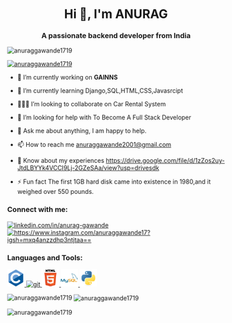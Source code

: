 <h1 align="center">Hi 👋, I'm ANURAG</h1>
<h3 align="center">A passionate backend developer from India</h3>

<p align="left"> <img src="https://komarev.com/ghpvc/?username=anuraggawande1719&label=Profile%20views&color=0e75b6&style=flat" alt="anuraggawande1719" /> </p>

<p align="left"> <a href="https://github.com/ryo-ma/github-profile-trophy"><img src="https://github-profile-trophy.vercel.app/?username=anuraggawande1719" alt="anuraggawande1719" /></a> </p>

- 🔭 I’m currently working on **GAINNS**

- 🌱 I’m currently learning Django,SQL,HTML,CSS,Javasrcipt

- 👨🏻‍💻 I’m looking to collaborate on Car Rental System

- 🤝 I’m looking for help with To Become A Full Stack Developer

- 💬 Ask me about anything, I am happy to help.

- 📫 How to reach me anuraggawande2001@gmail.com

- 📄 Know about my experiences https://drive.google.com/file/d/1zZos2uy-JtdLBYYk4VCCI9Lj-2GZeSAa/view?usp=drivesdk

- ⚡ Fun fact The first 1GB hard disk came into existence in 1980,and it weighed over 550 pounds.


<h3 align="left">Connect with me:</h3>
<p align="left">
<a href="https://linkedin.com/in/linkedin.com/in/anurag-gawande" target="blank"><img align="center" src="https://raw.githubusercontent.com/rahuldkjain/github-profile-readme-generator/master/src/images/icons/Social/linked-in-alt.svg" alt="linkedin.com/in/anurag-gawande" height="30" width="40" /></a>
<a href="https://instagram.com/https://www.instagram.com/anuraggawande17?igsh=mxq4anzzdhp3ntjtaa==" target="blank"><img align="center" src="https://raw.githubusercontent.com/rahuldkjain/github-profile-readme-generator/master/src/images/icons/Social/instagram.svg" alt="https://www.instagram.com/anuraggawande17?igsh=mxq4anzzdhp3ntjtaa==" height="30" width="40" /></a>
</p>

<h3 align="left">Languages and Tools:</h3>
<p align="left"> <a href="https://www.cprogramming.com/" target="_blank" rel="noreferrer"> <img src="https://raw.githubusercontent.com/devicons/devicon/master/icons/c/c-original.svg" alt="c" width="40" height="40"/> </a> <a href="https://git-scm.com/" target="_blank" rel="noreferrer"> <img src="https://www.vectorlogo.zone/logos/git-scm/git-scm-icon.svg" alt="git" width="40" height="40"/> </a> <a href="https://www.w3.org/html/" target="_blank" rel="noreferrer"> <img src="https://raw.githubusercontent.com/devicons/devicon/master/icons/html5/html5-original-wordmark.svg" alt="html5" width="40" height="40"/> </a> <a href="https://www.mysql.com/" target="_blank" rel="noreferrer"> <img src="https://raw.githubusercontent.com/devicons/devicon/master/icons/mysql/mysql-original-wordmark.svg" alt="mysql" width="40" height="40"/> </a> <a href="https://www.python.org" target="_blank" rel="noreferrer"> <img src="https://raw.githubusercontent.com/devicons/devicon/master/icons/python/python-original.svg" alt="python" width="40" height="40"/> </a> </p>

<p><img align="left" src="https://github-readme-stats.vercel.app/api/top-langs?username=anuraggawande1719&show_icons=true&locale=en&layout=compact" alt="anuraggawande1719" /></p>

<p>&nbsp;<img align="center" src="https://github-readme-stats.vercel.app/api?username=anuraggawande1719&show_icons=true&locale=en" alt="anuraggawande1719" /></p>

<p><img align="center" src="https://github-readme-streak-stats.herokuapp.com/?user=anuraggawande1719&" alt="anuraggawande1719" /></p>

<!---
anuraggawande1719/anuraggawande1719 is a ✨ special ✨ repository because its `README.md` (this file) appears on your GitHub profile.
You can click the Preview link to take a look at your changes.
--->
